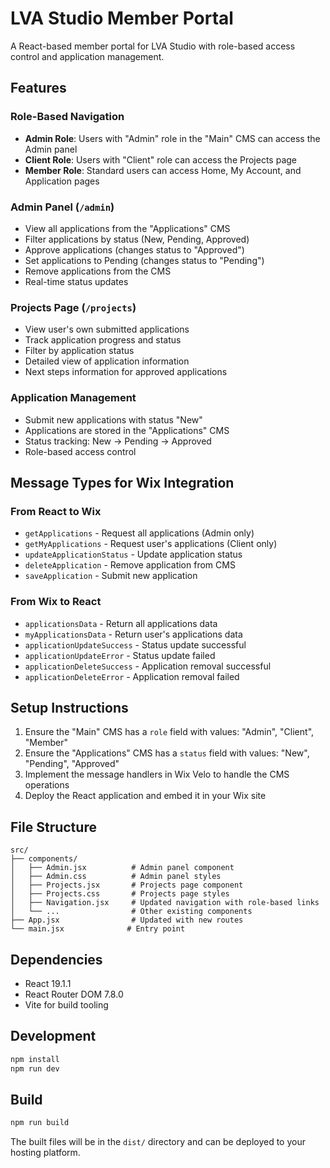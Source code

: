# LVA Studio Member Portal

A React-based member portal for LVA Studio with role-based access control and application management.

## Features

### Role-Based Navigation
- **Admin Role**: Users with "Admin" role in the "Main" CMS can access the Admin panel
- **Client Role**: Users with "Client" role can access the Projects page
- **Member Role**: Standard users can access Home, My Account, and Application pages

### Admin Panel (`/admin`)
- View all applications from the "Applications" CMS
- Filter applications by status (New, Pending, Approved)
- Approve applications (changes status to "Approved")
- Set applications to Pending (changes status to "Pending")
- Remove applications from the CMS
- Real-time status updates

### Projects Page (`/projects`)
- View user's own submitted applications
- Track application progress and status
- Filter by application status
- Detailed view of application information
- Next steps information for approved applications

### Application Management
- Submit new applications with status "New"
- Applications are stored in the "Applications" CMS
- Status tracking: New → Pending → Approved
- Role-based access control

## Message Types for Wix Integration

### From React to Wix
- `getApplications` - Request all applications (Admin only)
- `getMyApplications` - Request user's applications (Client only)
- `updateApplicationStatus` - Update application status
- `deleteApplication` - Remove application from CMS
- `saveApplication` - Submit new application

### From Wix to React
- `applicationsData` - Return all applications data
- `myApplicationsData` - Return user's applications data
- `applicationUpdateSuccess` - Status update successful
- `applicationUpdateError` - Status update failed
- `applicationDeleteSuccess` - Application removal successful
- `applicationDeleteError` - Application removal failed

## Setup Instructions

1. Ensure the "Main" CMS has a `role` field with values: "Admin", "Client", "Member"
2. Ensure the "Applications" CMS has a `status` field with values: "New", "Pending", "Approved"
3. Implement the message handlers in Wix Velo to handle the CMS operations
4. Deploy the React application and embed it in your Wix site

## File Structure

```
src/
├── components/
│   ├── Admin.jsx          # Admin panel component
│   ├── Admin.css          # Admin panel styles
│   ├── Projects.jsx       # Projects page component
│   ├── Projects.css       # Projects page styles
│   ├── Navigation.jsx     # Updated navigation with role-based links
│   └── ...                # Other existing components
├── App.jsx                # Updated with new routes
└── main.jsx              # Entry point
```

## Dependencies

- React 19.1.1
- React Router DOM 7.8.0
- Vite for build tooling

## Development

```bash
npm install
npm run dev
```

## Build

```bash
npm run build
```

The built files will be in the `dist/` directory and can be deployed to your hosting platform.
